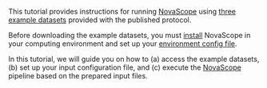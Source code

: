 This tutorial provides instructions for running [NovaScope](../index.md) using [three example datasets](https://github.com/seqscope/NovaScope/tree/main/testrun) provided with the published protocol.

Before downloading the example datasets, you must [install](../installation/requirement.md) NovaScope in your computing environment and set up your [environment config file](../installation/env_setup.md).

In this tutorial, we will guide you on how to (a) access the example datasets, (b) set up your input configuration file, and (c) execute the [NovaScope](../index.md) pipeline based on the prepared input files.